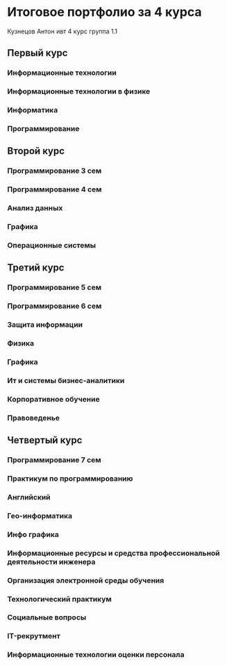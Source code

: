 # Итоговое портфолио за 4 курса
Кузнецов Антон
ивт 4 курс группа 1.1

## Первый курс
### Информационные технологии 
### Информационные технологии  в физике 
### Информатика
### Программирование

## Второй курс
### Программирование 3 сем 
### Программирование 4 сем 
### Анализ данных
### Графика
### Операционные системы

## Третий курс
### Программирование 5 сем 
### Программирование 6 сем 
### Защита информации
### Физика 
### Графика
### Ит и системы бизнес-аналитики
### Корпоративное обучение
### Правоведенье

## Четвертый курс
### Программирование 7 сем 
### Практикум по программированию
### Английский
### Гео-информатика
### Инфо графика
### Информационные ресурсы и средства профессиональной деятельности инженера
### Организация электронной среды обучения
### Технологический практикум
### Социальные вопросы
### IT-рекрутмент
### Информационные технологии оценки персонала
